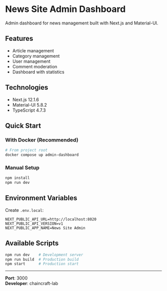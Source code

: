 # News Site Admin Dashboard

Admin dashboard for news management built with Next.js and Material-UI.

## Features

- Article management
- Category management
- User management
- Comment moderation
- Dashboard with statistics

## Technologies

- Next.js 12.1.6
- Material-UI 5.8.2
- TypeScript 4.7.3

## Quick Start

### With Docker (Recommended)

```bash
# From project root
docker compose up admin-dashboard
```

### Manual Setup

```bash
npm install
npm run dev
```

## Environment Variables

Create `.env.local`:

```env
NEXT_PUBLIC_API_URL=http://localhost:8020
NEXT_PUBLIC_API_VERSION=v1
NEXT_PUBLIC_APP_NAME=News Site Admin
```

## Available Scripts

```bash
npm run dev    # Development server
npm run build  # Production build
npm start      # Production start
```

---

**Port**: 3000  
**Developer**: chaincraft-lab
